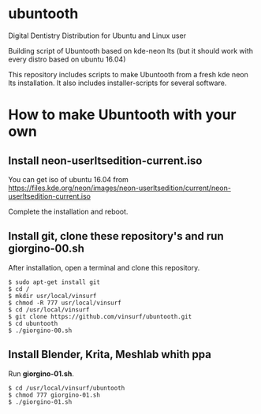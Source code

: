 # ubuntooth
Digital Dentistry Distribution for Ubuntu and Linux user

Building script of Ubuntooth based on kde-neon lts (but it should work with every distro based on ubuntu 16.04)

This repository includes scripts to make Ubuntooth from a fresh kde neon lts installation.
It also includes installer-scripts for several software.

# How to make Ubuntooth with your own

## Install neon-userltsedition-current.iso

You can get iso of ubuntu 16.04 from https://files.kde.org/neon/images/neon-userltsedition/current/neon-userltsedition-current.iso

Complete the installation and reboot.

## Install git, clone these repository's and run giorgino-00.sh

After installation, open a terminal and clone this repository.

    $ sudo apt-get install git
    $ cd /
    $ mkdir usr/local/vinsurf
    $ chmod -R 777 usr/local/vinsurf
    $ cd /usr/local/vinsurf
    $ git clone https://github.com/vinsurf/ubuntooth.git
    $ cd ubuntooth
    $ ./giorgino-00.sh


## Install Blender, Krita, Meshlab whith ppa

Run **giorgino-01.sh**.

    $ cd /usr/local/vinsurf/ubuntooth
    $ chmod 777 giorgino-01.sh
    $ ./giorgino-01.sh
